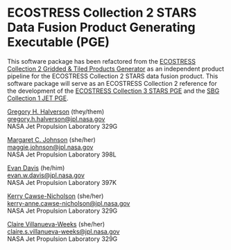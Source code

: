 # ECOSTRESS Collection 2 STARS Data Fusion Product Generating Executable (PGE)

This software package has been refactored from the [ECOSTRESS Collection 2 Gridded & Tiled Products Generator](https://github.com/ECOSTRESS-Collection-2/ECOSTRESS-Collection-2) as an independent product pipeline for the ECOSTRESS Collection 2 STARS data fusion product. This software package will serve as an ECOSTRESS Collection 2 reference for the development of the [ECOSTRESS Collection 3 STARS PGE](https://github.com/ECOSTRESS-Collection-3/ECOv003-L2T-STARS) and the [SBG Collection 1 JET PGE](https://github.com/sbg-tir/SBG-TIR-L2-STARS).

[Gregory H. Halverson](https://github.com/gregory-halverson-jpl) (they/them)<br>
[gregory.h.halverson@jpl.nasa.gov](mailto:gregory.h.halverson@jpl.nasa.gov)<br>
NASA Jet Propulsion Laboratory 329G

[Margaret C. Johnson](https://github.com/majohnso) (she/her)<br>
[maggie.johnson@jpl.nasa.gov](mailto:maggie.johnson@jpl.nasa.gov)<br>
NASA Jet Propulsion Laboratory 398L

[Evan Davis](https://github.com/evandjpl) (he/him)<br>
[evan.w.davis@jpl.nasa.gov](mailto:evan.w.davis@jpl.nasa.gov)<br>
NASA Jet Propulsion Laboratory 397K

[Kerry Cawse-Nicholson](https://github.com/kcawse) (she/her)<br>
[kerry-anne.cawse-nicholson@jpl.nasa.gov](mailto:kerry-anne.cawse-nicholson@jpl.nasa.gov)<br>
NASA Jet Propulsion Laboratory 329G

[Claire Villanueva-Weeks](https://github.com/clairesvw) (she/her)<br>
[claire.s.villanueva-weeks@jpl.nasa.gov](mailto:claire.s.villanueva-weeks@jpl.nasa.gov)<br>
NASA Jet Propulsion Laboratory 329G
